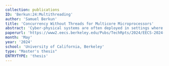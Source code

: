 ```yaml
---
collection: publications
ID: 'Berkun:24:Multithreading'
author: 'Samuel Berkun'
title: 'Concurrency Without Threads for Multicore Microprocessors'
abstract: 'Cyber-physical systems are often deployed in settings where low cost and power consumption are required, traditionally favoring single-core processors. However, as computer processors fall in cost and rise in capabilities, multi-core processors are becoming increasingly prevalent. This necessitates the use of a software system, such as a real-time operating system (RTOS), to help create and manage concurrent tasks. However, the use of an RTOS comes with several disadvantages, including scheduler overhead and inefficient memory usage. We develop LTA (Library for Timing-aware Actors), and adapt Lingua Franca, a polyglot coordination language, as alternative concurrency systems. We demonstrate that these thread-less concurrency systems can offer more precise timing than an RTOS, while also consuming less memory.'
paperurl: 'https://www2.eecs.berkeley.edu/Pubs/TechRpts/2024/EECS-2024-112.html'
month: 'May'
year: '2024'
school: 'University of California, Berkeley'
type: "Master's thesis"
ENTRYTYPE: 'thesis'
---
```

